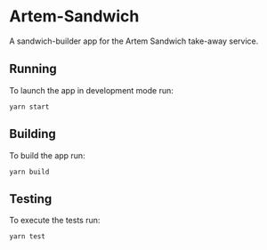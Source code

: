 # Artem-Sandwich

A sandwich-builder app for the Artem Sandwich take-away service.

## Running

To launch the app in development mode run:

```
yarn start
```

## Building

To build the app run:

```
yarn build
```

## Testing

To execute the tests run:

```
yarn test
```